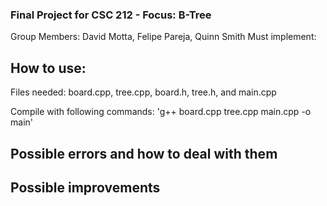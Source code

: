 ### Final Project for CSC 212 - Focus: B-Tree

Group Members: David Motta, Felipe Pareja, Quinn Smith
Must implement:



## How to use:
Files needed: board.cpp, tree.cpp, board.h, tree.h, and main.cpp

Compile with following commands:
'g++ board.cpp tree.cpp main.cpp -o main'



## Possible errors and how to deal with them

## Possible improvements

